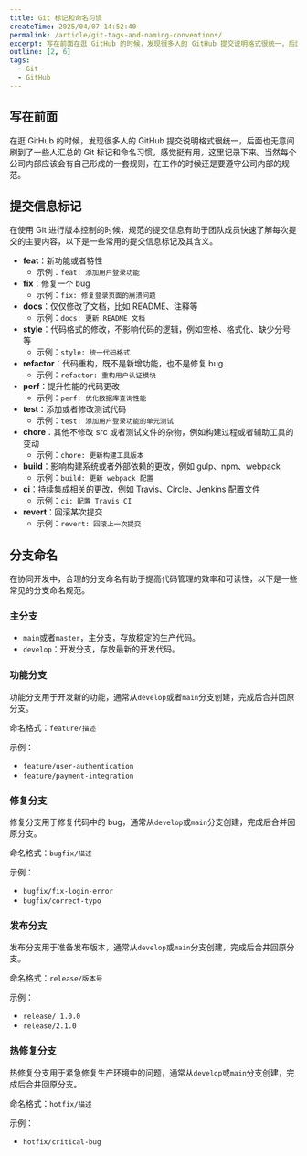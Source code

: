 ```yaml
---
title: Git 标记和命名习惯
createTime: 2025/04/07 14:52:40
permalink: /article/git-tags-and-naming-conventions/
excerpt: 写在前面在逛 GitHub 的时候，发现很多人的 GitHub 提交说明格式很统一，后面也无意间刷到了一些人汇总的 Git 标记和命名习惯，感觉挺有用，这里记录下来。当然每个公司内部应该会有自己形成的一套规则，在工作的时候还是要遵守公司内部的规范。提交信息标记在使用 Git 进行版本控制的时候...
outline: [2, 6]
tags:
  - Git
  - GitHub
---
```

## 写在前面
在逛 GitHub 的时候，发现很多人的 GitHub 提交说明格式很统一，后面也无意间刷到了一些人汇总的 Git 标记和命名习惯，感觉挺有用，这里记录下来。当然每个公司内部应该会有自己形成的一套规则，在工作的时候还是要遵守公司内部的规范。

## 提交信息标记
在使用 Git 进行版本控制的时候，规范的提交信息有助于团队成员快速了解每次提交的主要内容，以下是一些常用的提交信息标记及其含义。

+ **feat**：新功能或者特性
    - 示例：`feat: 添加用户登录功能`
+ **fix**：修复一个 bug
    - 示例：`fix: 修复登录页面的崩溃问题`
+ **docs**：仅仅修改了文档，比如 README、注释等
    - 示例：`docs: 更新 README 文档`
+ **style**：代码格式的修改，不影响代码的逻辑，例如空格、格式化、缺少分号等
    - 示例：`style: 统一代码格式`
+ **refactor**：代码重构，既不是新增功能，也不是修复 bug
    - 示例：`refactor: 重构用户认证模块`
+ **perf**：提升性能的代码更改
    - 示例：`perf: 优化数据库查询性能`
+ **test**：添加或者修改测试代码
    - 示例：`test: 添加用户登录功能的单元测试`
+ **chore**：其他不修改 src 或者测试文件的杂物，例如构建过程或者辅助工具的变动
    - 示例：`chore: 更新构建工具版本`
+ **build**：影响构建系统或者外部依赖的更改，例如 gulp、npm、webpack
    - 示例：`build: 更新 webpack 配置`
+ **ci**：持续集成相关的更改，例如 Travis、Circle、Jenkins 配置文件
    - 示例：`ci: 配置 Travis CI`
+ **revert**：回滚某次提交
    - 示例：`revert: 回滚上一次提交`

## 分支命名
在协同开发中，合理的分支命名有助于提高代码管理的效率和可读性，以下是一些常见的分支命名规范。

### 主分支
+ `main`或者`master`，主分支，存放稳定的生产代码。
+ `develop`：开发分支，存放最新的开发代码。

### 功能分支
功能分支用于开发新的功能，通常从`develop`或者`main`分支创建，完成后合并回原分支。

命名格式：`feature/描述`

示例：

+  `feature/user-authentication`
+  `feature/payment-integration`

### 修复分支
修复分支用于修复代码中的 bug，通常从`develop`或`main`分支创建，完成后合并回原分支。

命名格式：`bugfix/描述`

示例：

+  `bugfix/fix-login-error`
+  `bugfix/correct-typo`

### 发布分支
发布分支用于准备发布版本，通常从`develop`或`main`分支创建，完成后合井回原分支。

命名格式：`release/版本号`

示例：

+  `release/ 1.0.0`
+  `release/2.1.0`

### 热修复分支
热修复分支用于紧急修复生产环境中的问题，通常从`develop`或`main`分支创建，完成后合井回原分支。

命名格式：`hotfix/描述`

示例：

+ `hotfix/critical-bug`

